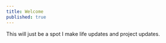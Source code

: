 ```yaml
---
title: Welcome
published: true
---
```


This will just be a spot I make life updates and project updates.
